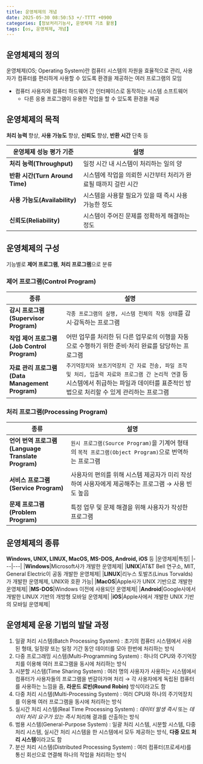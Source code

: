 ```yaml
---
title: 운영체제의 개념
date: 2025-05-30 08:50:53 +/-TTTT +0900
categories: [정보처리기능사, 운영체제 기초 활용]
tags: [os, 운영체제, 개념]
---
```


## 운영체제의 정의
운영체제(OS; Operating System)란 컴퓨터 시스템의 자원을 효율적으로 관리, 사용자가 컴퓨터를 편리하게 사용할 수 있도록 환경을 제공하는 여러 프로그램의 모임
* 컴퓨터 사용자와 컴퓨터 하드웨어 간 인터페이스로 동작하는 시스템 소프트웨어
  * 다른 응용 프로그램이 유용한 작업을 할 수 있도록 환경을 제공

## 운영체제의 목적
**처리 능력** 향상, **사용 가능도** 향상, **신뢰도** 향상, **반환 시간** 단축 등

|운영체제 성능 평가 기준|설명|
|---|---|
|**처리 능력(Throughput)**|일정 시간 내 시스템이 처리하는 일의 양|
|**반환 시간(Turn Around Time)**|시스템에 작업을 의뢰한 시간부터 처리가 완료될 때까지 걸린 시간|
|**사용 가능도(Availability)**|시스템을 사용할 필요가 있을 때 즉시 사용 가능한 정도|
|**신뢰도(Reliability)**|시스템이 주어진 문제를 정확하게 해결하는 정도|

## 운영체제의 구성
기능별로 **제어 프로그램**, **처리 프로그램**으로 분류

### 제어 프로그램(Control Program)
|종류|설명|
|---|---|
|**감시 프로그램<br>(Supervisor Program)**|`각종 프로그램의 실행, 시스템 전체의 작동 상태`를 감시·감독하는 프로그램|
|**작업 제어 프로그램<br>(Job Control Program)**|어떤 업무를 처리한 뒤 다른 업무로의 이행을 자동으로 수행하기 위한 준비·처리 완료를 담당하는 프로그램|
|**자료 관리 프로그램<br>(Data Management Program)**|`주기억장치와 보조기억장치 간 자료 전송, 파일 조작 및 처리, 입출력 자료와 프로그램 간 논리적 연결` 등 시스템에서 취급하는 파일과 데이터를 표준적인 방법으로 처리할 수 있게 관리하는 프로그램|

### 처리 프로그램(Processing Program)
|종류|설명|
|---|---|
|**언어 번역 프로그램<br>(Language Translate Program)**|`원시 프로그램(Source Program)`을 기계어 형태의 `목적 프로그램(Object Program)`으로 번역하는 프로그램|
|**서비스 프로그램<br>(Service Program)**|사용자의 편의를 위해 시스템 제공자가 미리 작성하여 사용자에게 제공해주는 프로그램 → 사용 빈도 높음|
|**문제 프로그램<br>(Problem Program)**|특정 업무 및 문제 해결을 위해 사용자가 작성한 프로그램|

## 운영체제의 종류
**Windows, UNIX, LINUX, MacOS, MS-DOS, Android, iOS** 등
|운영체제|특징|
|---|---|
|**Windows**|Microsoft사가 개발한 운영체제|
|**UNIX**|AT&T Bell 연구소, MIT, General Electric이 공동 개발한 운영체제|
|**LINUX**|리누스 토발즈(Linus Torvalds)가 개발한 운영체제, UNIX와 호환 가능|
|**MacOS**|Apple사가 UNIX 기반으로 개발한 운영체제|
|**MS-DOS**|Windows 이전에 사용되던 운영체제|
|**Android**|Google사에서 개발한 LINUX 기반의 개방형 모바일 운영체제|
|**iOS**|Apple사에서 개발한 UNIX 기반의 모바일 운영체제|

## 운영체제 운용 기법의 발달 과정
1. 일괄 처리 시스템(Batch Processing System)
: 초기의 컴퓨터 시스템에서 사용된 형태, 일정량 또는 일정 기간 동안 데이터를 모아 한번에 처리하는 방식
2. 다중 프로그래밍 시스템(Multi-Programming System)
: 하나의 CPU와 주기억장치를 이용해 여러 프로그램을 동시에 처리하는 방식
3. 시분할 시스템(Time Sharing System)
: 여러 명의 사용자가 사용하는 시스템에서 컴퓨터가 사용자들의 프로그램을 번갈아가며 처리 → 각 사용자에게 독립된 컴퓨터를 사용하는 느낌을 줌, **라운드 로빈(Round Robin)** 방식이라고도 함 
4. 다중 처리 시스템(Multi-Processing System)
: 여러 CPU와 하나의 주기억장치를 이용해 여러 프로그램을 동시에 처리하는 방식
5. 실시간 처리 시스템(Real Time Processing System)
: *데이터 발생 즉시* 또는 *데이터 처리 요구가 있는 즉시* 처리해 결과를 산출하는 방식
6. 범용 시스템(General-Purpose System)
: 일괄 처리 시스템, 시분할 시스템, 다중 처리 시스템, 실시간 처리 시스템을 한 시스템에서 모두 제공하는 방식, **다중 모드 처리 시스템**이라고도 함
7. 분산 처리 시스템(Distributed Processing System)
: 여러 컴퓨터(프로세서)를 통신 회선으로 연결해 하나의 작업을 처리하는 방식
